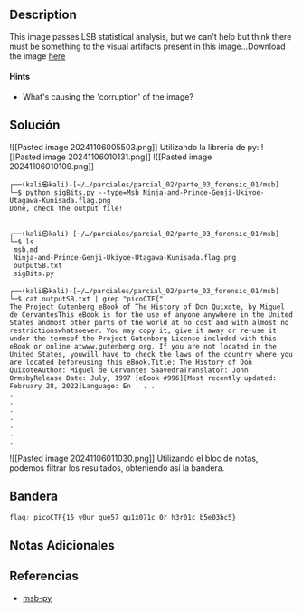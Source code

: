 ## Description

This image passes LSB statistical analysis, but we can't help but think there must be something to the visual artifacts present in this image...Download the image [here](https://artifacts.picoctf.net/c/307/Ninja-and-Prince-Genji-Ukiyoe-Utagawa-Kunisada.flag.png)
#### Hints
- What's causing the 'corruption' of the image?
## Solución

![[Pasted image 20241106005503.png]]
Utilizando la libreria de py:
![[Pasted image 20241106010131.png]]
![[Pasted image 20241106010109.png]]

```shell
┌──(kali㉿kali)-[~/…/parciales/parcial_02/parte_03_forensic_01/msb]
└─$ python sigBits.py --type=Msb Ninja-and-Prince-Genji-Ukiyoe-Utagawa-Kunisada.flag.png
Done, check the output file!


┌──(kali㉿kali)-[~/…/parciales/parcial_02/parte_03_forensic_01/msb]
└─$ ls
 msb.md
 Ninja-and-Prince-Genji-Ukiyoe-Utagawa-Kunisada.flag.png
 outputSB.txt
 sigBits.py

┌──(kali㉿kali)-[~/…/parciales/parcial_02/parte_03_forensic_01/msb]
└─$ cat outputSB.txt | grep "picoCTF{"                                         
The Project Gutenberg eBook of The History of Don Quixote, by Miguel de CervantesThis eBook is for the use of anyone anywhere in the United States andmost other parts of the world at no cost and with almost no restrictionswhatsoever. You may copy it, give it away or re-use it under the termsof the Project Gutenberg License included with this eBook or online atwww.gutenberg.org. If you are not located in the United States, youwill have to check the laws of the country where you are located beforeusing this eBook.Title: The History of Don QuixoteAuthor: Miguel de Cervantes SaavedraTranslator: John OrmsbyRelease Date: July, 1997 [eBook #996][Most recently updated: February 28, 2022]Language: En . . .
.
.
.
.
.
.
.
```
![[Pasted image 20241106011030.png]]
Utilizando el bloc de notas, podemos filtrar los resultados, obteniendo así la bandera.
## Bandera
```css
flag: picoCTF{15_y0ur_que57_qu1x071c_0r_h3r01c_b5e03bc5}
```
## Notas Adicionales

## Referencias
- [msb-py](https://github.com/Pulho/sigBits/blob/master/sigBits.py)